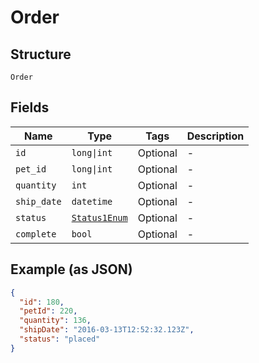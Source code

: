 
# Order

## Structure

`Order`

## Fields

| Name | Type | Tags | Description |
|  --- | --- | --- | --- |
| `id` | `long\|int` | Optional | - |
| `pet_id` | `long\|int` | Optional | - |
| `quantity` | `int` | Optional | - |
| `ship_date` | `datetime` | Optional | - |
| `status` | [`Status1Enum`](../../doc/models/status-1-enum.md) | Optional | - |
| `complete` | `bool` | Optional | - |

## Example (as JSON)

```json
{
  "id": 180,
  "petId": 220,
  "quantity": 136,
  "shipDate": "2016-03-13T12:52:32.123Z",
  "status": "placed"
}
```

